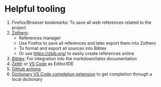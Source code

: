 # Helpful tooling

1. Firefox/Browser bookmarks: To save all web references related to the project
2. [Zothero](https://www.zotero.org/):
   - References manager
   - Use Firefox to save all references and later export them into Zothero
   - To format and export all sources into Bibtex
   - Or use <https://zbib.org/> to easily create references online
3. [Bibtex](http://www.bibtex.org/): For integration into the markdown/latex
   documentation
4. [Zettlr](https://www.zettlr.com/) or
   [VS Code](https://code.visualstudio.com/) as Editor/IDE
5. [Github actions](https://github.github.io/actions-cheat-sheet/actions-cheat-sheet.pdf)
6. [Dictionary VS Code completion extension](https://github.com/yzhang-gh/vscode-dic-completion)
   to get completion through a local dictionary
